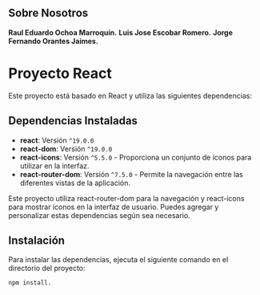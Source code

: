 ## Sobre Nosotros

**Raul Eduardo Ochoa Marroquin.**
**Luis Jose Escobar Romero.**
**Jorge Fernando Orantes Jaimes.**

# Proyecto React

Este proyecto está basado en React y utiliza las siguientes dependencias:

## Dependencias Instaladas

- **react**: Versión `^19.0.0`
- **react-dom**: Versión `^19.0.0`
- **react-icons**: Versión `^5.5.0` - Proporciona un conjunto de íconos para utilizar en la interfaz.
- **react-router-dom**: Versión `^7.5.0` - Permite la navegación entre las diferentes vistas de la aplicación.

Este proyecto utiliza react-router-dom para la navegación y react-icons para mostrar íconos en la interfaz de usuario. Puedes agregar y personalizar estas dependencias según sea necesario.

## Instalación

Para instalar las dependencias, ejecuta el siguiente comando en el directorio del proyecto:

```bash
npm install.


